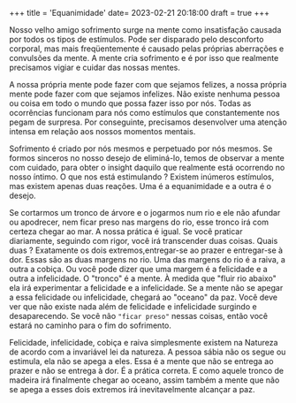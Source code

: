 +++
title = 'Equanimidade'
date= 2023-02-21 20:18:00
draft = true
+++

Nosso velho amigo sofrimento surge na mente como insatisfação causada por todos os tipos de estímulos. Pode ser disparado pelo desconforto corporal, mas mais freqüentemente é causado pelas próprias aberrações e convulsões da mente. A mente cria sofrimento e é por isso que realmente precisamos vigiar e cuidar das nossas mentes.

A nossa própria mente pode fazer com que sejamos felizes, a nossa própria mente pode fazer com que sejamos infelizes. Não existe nenhuma pessoa ou coisa em todo o mundo que possa fazer isso por nós. Todas as ocorrências funcionam para nós como estímulos que constantemente nos pegam de surpresa. Por conseguinte, precisamos desenvolver uma atenção intensa em relação aos nossos momentos mentais.

Sofrimento é criado por nós mesmos e perpetuado por nós mesmos. Se formos sinceros no nosso desejo de eliminá-lo, temos de observar a mente com cuidado, para obter o insight daquilo que realmente está ocorrendo no nosso íntimo. O que nos está estimulando ? Existem inúmeros estímulos, mas existem apenas duas reações. Uma é a equanimidade e a outra é o desejo.

Se cortarmos um tronco de árvore e o jogarmos num rio e ele não afundar ou apodrecer, nem ficar preso nas margens do rio, esse tronco irá com certeza chegar ao mar. A nossa prática é igual. Se você praticar diariamente, seguindo com rigor, você irá transcender duas coisas. Quais duas ? Exatamente os dois extremos,entregar-se ao prazer e entregar-se à dor. Essas são as duas margens no rio. Uma das margens do rio é a raiva, a outra a cobiça. Ou você pode dizer que uma margem é a felicidade e a outra a infelicidade. O "tronco" é a mente. À medida que "fluir rio abaixo" ela irá experimentar a felicidade e a infelicidade. Se a mente não se apegar a essa felicidade ou infelicidade, chegará ao "oceano" da paz. Você deve ver que não existe nada além de felicidade e infelicidade surgindo e desaparecendo. Se você não `"ficar preso"` nessas coisas, então você estará no caminho para o fim do sofrimento.

Felicidade, infelicidade, cobiça e raiva simplesmente existem na Natureza de acordo com a invariável lei da natureza. A pessoa sábia não os segue ou estimula, ela não se apega a eles. Essa é a mente que não se entrega ao prazer e não se entrega à dor. É a prática correta. E como aquele tronco de madeira irá finalmente chegar ao oceano, assim também a mente que não se apega a esses dois extremos irá inevitavelmente alcançar a paz.
